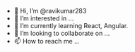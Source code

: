 - 👋 Hi, I’m @ravikumar283
- 👀 I’m interested in ...
- 🌱 I’m currently learning React, Angular.
- 💞️ I’m looking to collaborate on ...
- 📫 How to reach me ...

<!---
ravikumar283/ravikumar283 is a ✨ special ✨ repository because its `README.md` (this file) appears on your GitHub profile.
You can click the Preview link to take a look at your changes.
--->
